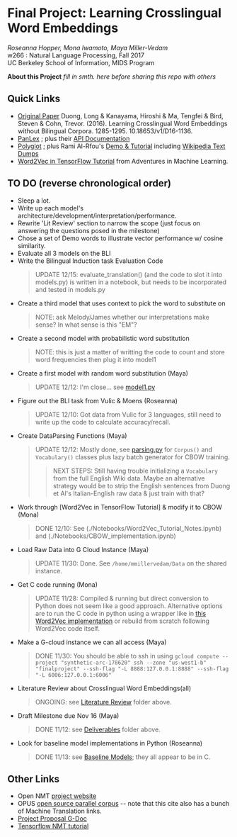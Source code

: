 # Final Project: Learning Crosslingual Word Embeddings
>   
_Roseanna Hopper, Mona Iwamoto, Maya Miller-Vedam_   
w266 : Natural Language Processing, Fall 2017    
UC Berkeley School of Information, MIDS Program  

**About this Project**
_fill in smth. here before sharing this repo with others_


## Quick Links
*  [Original Paper](https://arxiv.org/pdf/1606.09403.pdf) Duong, Long & Kanayama, Hiroshi & Ma, Tengfei & Bird, Steven & Cohn, Trevor. (2016). Learning Crosslingual Word Embeddings without Bilingual Corpora. 1285-1295. 10.18653/v1/D16-1136.
* [PanLex](https://panlex.org/) ; plus their [API Documentation](https://dev.panlex.org/api/)
* [Polyglot](http://polyglot.readthedocs.io/en/latest/modules.html) ; plus Rami Al-Rfou's [Demo & Tutorial](https://sites.google.com/site/rmyeid/projects/polyglot) including [Wikipedia Text Dumps](https://sites.google.com/site/rmyeid/projects/polyglot#TOC-Download-Wikipedia-Text-Dumps)
* [Word2Vec in TensorFlow Tutorial](http://adventuresinmachinelearning.com/word2vec-tutorial-tensorflow/) from Adventures in Machine Learning.

## TO DO (reverse chronological order)
* Sleep a lot. 
* Write up each model's architecture/development/interpretation/performance.
* Rewrite 'Lit Review' section to narrow the scope (just focus on answering the questions posed in the milestone)
* Chose a set of Demo words to illustrate vector performance w/ cosine similarity.
* Evaluate all 3 models on the BLI
* Write the Bilingual Induction task Evaluation Code
  > UPDATE 12/15: evaluate_translation() (and the code to slot it into models.py) is written in a notebook, but needs to be incorporated and tested in models.py
* Create a third model that uses context to pick the word to substitute on
  > NOTE: ask Melody/James whether our interpretations make sense? In what sense is this "EM"?
* Create a second model with probabilistic word substitution
  > NOTE: this is just a matter of writting the code to count and store word frequencies then plug it into model1
* Create a first model with random word substitution (Maya)
  > UPDATE 12/12: I'm close... see [model1.py](./Notebooks/model1.py)
* Figure out the BLI task from Vulic & Moens (Roseanna)
  > UPDATE 12/10: Got data from Vulic for 3 languages, still need to write up the code to calculate accuracy/recall.
* Create DataParsing Functions (Maya)
  > UPDATE 12/12: Mostly done, see [parsing.py](./Notebooks/parsing.py) for `Corpus()` and `Vocabulary()` classes plus lazy batch generator for CBOW training.
  >> NEXT STEPS: Still having trouble initializing a `Vocabulary` from the full English Wiki data. Maybe an alternative strategy would be to strip the English sentences from Duong et Al's Italian-English raw data & just train with that?
* Work through [Word2Vec in TensorFlow Tutorial] & modify it to CBOW (Mona)
  > DONE 12/10: See (./Notebooks/Word2Vec_Tutorial_Notes.ipynb) and (./Notebooks/CBOW_implementation.ipynb)
* Load Raw Data into G Cloud Instance (Maya)
  > UPDATE 11/30: Done. See `/home/mmillervedam/Data` on the shared instance.
* Get C code running (Mona)
  > UPDATE 11/28: Compiled & running but direct conversion to Python does not seem like a good approach. Alternative options are to run the C code in python using a wrapper like in [this Word2Vec implementation](https://github.com/danielfrg/word2vec/blob/master/setup.py) or rebuild from scratch following Word2Vec code itself.
* Make a G-cloud instance we can all access (Maya)
  > DONE 11/30: You should be able to ssh in using `gcloud compute --project "synthetic-arc-178620" ssh --zone "us-west1-b" "finalproject" --ssh-flag "-L 8888:127.0.0.1:8888" --ssh-flag  "-L 6006:127.0.0.1:6006"`
* Literature Review about Crosslingual Word Embeddings(all)
  > ONGOING: see [Literature Review](./LiteratureReview) folder above.
* Draft Milestone due Nov 16 (Maya)
  > DONE 11/12: see [Deliverables](./Deliverables) folder above.
* Look for baseline model implementations in Python (Roseanna)
  > DONE 11/13: see [Baseline Models](./BaselineModels); they all appear to be in C.


## Other Links
* Open NMT [project website](http://opennmt.net/FAQ/#where-can-i-get-training-data-for-translation-from-x-to-x)
* OPUS [open source parallel corpus](http://opus.nlpl.eu) -- note that this cite also has a bunch of Machine Translation links.
* [Project Proposal G-Doc](https://docs.google.com/document/d/1KetDWpYzTtGK18eEqWcLiTbOCSH0ReBHH3oOpfCfLaI/edit)
* [Tensorflow NMT tutorial](https://research.googleblog.com/2017/07/building-your-own-neural-machine.html)

